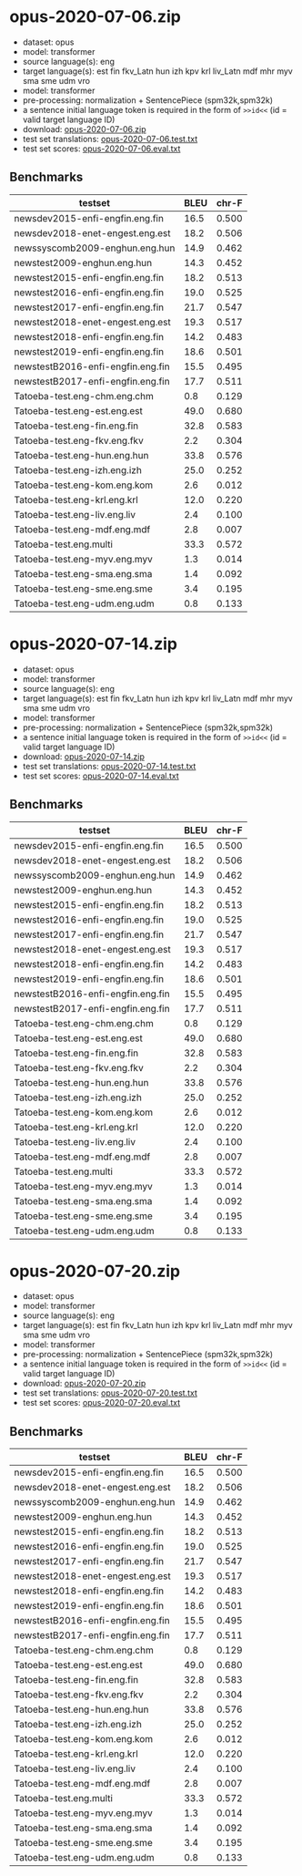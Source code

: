 # opus-2020-07-06.zip

* dataset: opus
* model: transformer
* source language(s): eng
* target language(s): est fin fkv_Latn hun izh kpv krl liv_Latn mdf mhr myv sma sme udm vro
* model: transformer
* pre-processing: normalization + SentencePiece (spm32k,spm32k)
* a sentence initial language token is required in the form of `>>id<<` (id = valid target language ID)
* download: [opus-2020-07-06.zip](https://object.pouta.csc.fi/Tatoeba-MT-models/eng-urj/opus-2020-07-06.zip)
* test set translations: [opus-2020-07-06.test.txt](https://object.pouta.csc.fi/Tatoeba-MT-models/eng-urj/opus-2020-07-06.test.txt)
* test set scores: [opus-2020-07-06.eval.txt](https://object.pouta.csc.fi/Tatoeba-MT-models/eng-urj/opus-2020-07-06.eval.txt)

## Benchmarks

| testset               | BLEU  | chr-F |
|-----------------------|-------|-------|
| newsdev2015-enfi-engfin.eng.fin 	| 16.5 	| 0.500 |
| newsdev2018-enet-engest.eng.est 	| 18.2 	| 0.506 |
| newssyscomb2009-enghun.eng.hun 	| 14.9 	| 0.462 |
| newstest2009-enghun.eng.hun 	| 14.3 	| 0.452 |
| newstest2015-enfi-engfin.eng.fin 	| 18.2 	| 0.513 |
| newstest2016-enfi-engfin.eng.fin 	| 19.0 	| 0.525 |
| newstest2017-enfi-engfin.eng.fin 	| 21.7 	| 0.547 |
| newstest2018-enet-engest.eng.est 	| 19.3 	| 0.517 |
| newstest2018-enfi-engfin.eng.fin 	| 14.2 	| 0.483 |
| newstest2019-enfi-engfin.eng.fin 	| 18.6 	| 0.501 |
| newstestB2016-enfi-engfin.eng.fin 	| 15.5 	| 0.495 |
| newstestB2017-enfi-engfin.eng.fin 	| 17.7 	| 0.511 |
| Tatoeba-test.eng-chm.eng.chm 	| 0.8 	| 0.129 |
| Tatoeba-test.eng-est.eng.est 	| 49.0 	| 0.680 |
| Tatoeba-test.eng-fin.eng.fin 	| 32.8 	| 0.583 |
| Tatoeba-test.eng-fkv.eng.fkv 	| 2.2 	| 0.304 |
| Tatoeba-test.eng-hun.eng.hun 	| 33.8 	| 0.576 |
| Tatoeba-test.eng-izh.eng.izh 	| 25.0 	| 0.252 |
| Tatoeba-test.eng-kom.eng.kom 	| 2.6 	| 0.012 |
| Tatoeba-test.eng-krl.eng.krl 	| 12.0 	| 0.220 |
| Tatoeba-test.eng-liv.eng.liv 	| 2.4 	| 0.100 |
| Tatoeba-test.eng-mdf.eng.mdf 	| 2.8 	| 0.007 |
| Tatoeba-test.eng.multi 	| 33.3 	| 0.572 |
| Tatoeba-test.eng-myv.eng.myv 	| 1.3 	| 0.014 |
| Tatoeba-test.eng-sma.eng.sma 	| 1.4 	| 0.092 |
| Tatoeba-test.eng-sme.eng.sme 	| 3.4 	| 0.195 |
| Tatoeba-test.eng-udm.eng.udm 	| 0.8 	| 0.133 |

# opus-2020-07-14.zip

* dataset: opus
* model: transformer
* source language(s): eng
* target language(s): est fin fkv_Latn hun izh kpv krl liv_Latn mdf mhr myv sma sme udm vro
* model: transformer
* pre-processing: normalization + SentencePiece (spm32k,spm32k)
* a sentence initial language token is required in the form of `>>id<<` (id = valid target language ID)
* download: [opus-2020-07-14.zip](https://object.pouta.csc.fi/Tatoeba-MT-models/eng-urj/opus-2020-07-14.zip)
* test set translations: [opus-2020-07-14.test.txt](https://object.pouta.csc.fi/Tatoeba-MT-models/eng-urj/opus-2020-07-14.test.txt)
* test set scores: [opus-2020-07-14.eval.txt](https://object.pouta.csc.fi/Tatoeba-MT-models/eng-urj/opus-2020-07-14.eval.txt)

## Benchmarks

| testset               | BLEU  | chr-F |
|-----------------------|-------|-------|
| newsdev2015-enfi-engfin.eng.fin 	| 16.5 	| 0.500 |
| newsdev2018-enet-engest.eng.est 	| 18.2 	| 0.506 |
| newssyscomb2009-enghun.eng.hun 	| 14.9 	| 0.462 |
| newstest2009-enghun.eng.hun 	| 14.3 	| 0.452 |
| newstest2015-enfi-engfin.eng.fin 	| 18.2 	| 0.513 |
| newstest2016-enfi-engfin.eng.fin 	| 19.0 	| 0.525 |
| newstest2017-enfi-engfin.eng.fin 	| 21.7 	| 0.547 |
| newstest2018-enet-engest.eng.est 	| 19.3 	| 0.517 |
| newstest2018-enfi-engfin.eng.fin 	| 14.2 	| 0.483 |
| newstest2019-enfi-engfin.eng.fin 	| 18.6 	| 0.501 |
| newstestB2016-enfi-engfin.eng.fin 	| 15.5 	| 0.495 |
| newstestB2017-enfi-engfin.eng.fin 	| 17.7 	| 0.511 |
| Tatoeba-test.eng-chm.eng.chm 	| 0.8 	| 0.129 |
| Tatoeba-test.eng-est.eng.est 	| 49.0 	| 0.680 |
| Tatoeba-test.eng-fin.eng.fin 	| 32.8 	| 0.583 |
| Tatoeba-test.eng-fkv.eng.fkv 	| 2.2 	| 0.304 |
| Tatoeba-test.eng-hun.eng.hun 	| 33.8 	| 0.576 |
| Tatoeba-test.eng-izh.eng.izh 	| 25.0 	| 0.252 |
| Tatoeba-test.eng-kom.eng.kom 	| 2.6 	| 0.012 |
| Tatoeba-test.eng-krl.eng.krl 	| 12.0 	| 0.220 |
| Tatoeba-test.eng-liv.eng.liv 	| 2.4 	| 0.100 |
| Tatoeba-test.eng-mdf.eng.mdf 	| 2.8 	| 0.007 |
| Tatoeba-test.eng.multi 	| 33.3 	| 0.572 |
| Tatoeba-test.eng-myv.eng.myv 	| 1.3 	| 0.014 |
| Tatoeba-test.eng-sma.eng.sma 	| 1.4 	| 0.092 |
| Tatoeba-test.eng-sme.eng.sme 	| 3.4 	| 0.195 |
| Tatoeba-test.eng-udm.eng.udm 	| 0.8 	| 0.133 |

# opus-2020-07-20.zip

* dataset: opus
* model: transformer
* source language(s): eng
* target language(s): est fin fkv_Latn hun izh kpv krl liv_Latn mdf mhr myv sma sme udm vro
* model: transformer
* pre-processing: normalization + SentencePiece (spm32k,spm32k)
* a sentence initial language token is required in the form of `>>id<<` (id = valid target language ID)
* download: [opus-2020-07-20.zip](https://object.pouta.csc.fi/Tatoeba-MT-models/eng-urj/opus-2020-07-20.zip)
* test set translations: [opus-2020-07-20.test.txt](https://object.pouta.csc.fi/Tatoeba-MT-models/eng-urj/opus-2020-07-20.test.txt)
* test set scores: [opus-2020-07-20.eval.txt](https://object.pouta.csc.fi/Tatoeba-MT-models/eng-urj/opus-2020-07-20.eval.txt)

## Benchmarks

| testset               | BLEU  | chr-F |
|-----------------------|-------|-------|
| newsdev2015-enfi-engfin.eng.fin 	| 16.5 	| 0.500 |
| newsdev2018-enet-engest.eng.est 	| 18.2 	| 0.506 |
| newssyscomb2009-enghun.eng.hun 	| 14.9 	| 0.462 |
| newstest2009-enghun.eng.hun 	| 14.3 	| 0.452 |
| newstest2015-enfi-engfin.eng.fin 	| 18.2 	| 0.513 |
| newstest2016-enfi-engfin.eng.fin 	| 19.0 	| 0.525 |
| newstest2017-enfi-engfin.eng.fin 	| 21.7 	| 0.547 |
| newstest2018-enet-engest.eng.est 	| 19.3 	| 0.517 |
| newstest2018-enfi-engfin.eng.fin 	| 14.2 	| 0.483 |
| newstest2019-enfi-engfin.eng.fin 	| 18.6 	| 0.501 |
| newstestB2016-enfi-engfin.eng.fin 	| 15.5 	| 0.495 |
| newstestB2017-enfi-engfin.eng.fin 	| 17.7 	| 0.511 |
| Tatoeba-test.eng-chm.eng.chm 	| 0.8 	| 0.129 |
| Tatoeba-test.eng-est.eng.est 	| 49.0 	| 0.680 |
| Tatoeba-test.eng-fin.eng.fin 	| 32.8 	| 0.583 |
| Tatoeba-test.eng-fkv.eng.fkv 	| 2.2 	| 0.304 |
| Tatoeba-test.eng-hun.eng.hun 	| 33.8 	| 0.576 |
| Tatoeba-test.eng-izh.eng.izh 	| 25.0 	| 0.252 |
| Tatoeba-test.eng-kom.eng.kom 	| 2.6 	| 0.012 |
| Tatoeba-test.eng-krl.eng.krl 	| 12.0 	| 0.220 |
| Tatoeba-test.eng-liv.eng.liv 	| 2.4 	| 0.100 |
| Tatoeba-test.eng-mdf.eng.mdf 	| 2.8 	| 0.007 |
| Tatoeba-test.eng.multi 	| 33.3 	| 0.572 |
| Tatoeba-test.eng-myv.eng.myv 	| 1.3 	| 0.014 |
| Tatoeba-test.eng-sma.eng.sma 	| 1.4 	| 0.092 |
| Tatoeba-test.eng-sme.eng.sme 	| 3.4 	| 0.195 |
| Tatoeba-test.eng-udm.eng.udm 	| 0.8 	| 0.133 |

